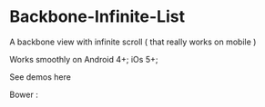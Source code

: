Backbone-Infinite-List
===============================

A backbone view with infinite scroll ( that really works on mobile )

Works smoothly on Android 4+;
iOs 5+;


See demos here


Bower :
